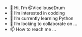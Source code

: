 - 👋 Hi, I’m @VicellouseDrum
- 👀 I’m interested in codding
- 🌱 I’m currently learning Python
- 💞️ I’m looking to collaborate on ...
- 📫 How to reach me ...

<!---
VicellouseDrum/VicellouseDrum is a ✨ special ✨ repository because its `README.md` (this file) appears on your GitHub profile.
You can click the Preview link to take a look at your changes.
--->
